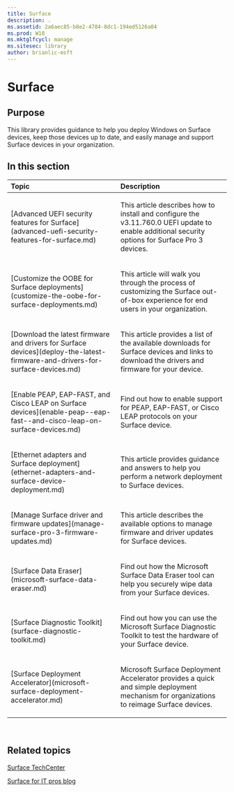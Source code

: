 ```yaml
---
title: Surface
description: .
ms.assetid: 2a6aec85-b8e2-4784-8dc1-194ed5126a04
ms.prod: W10
ms.mktglfcycl: manage
ms.sitesec: library
author: brianlic-msft
---
```


# Surface


## Purpose


This library provides guidance to help you deploy Windows on Surface devices, keep those devices up to date, and easily manage and support Surface devices in your organization.
## In this section


<table>
<colgroup>
<col width="50%" />
<col width="50%" />
</colgroup>
<thead>
<tr class="header">
<th align="left">Topic</th>
<th align="left">Description</th>
</tr>
</thead>
<tbody>
<tr class="odd">
<td align="left"><p>[Advanced UEFI security features for Surface](advanced-uefi-security-features-for-surface.md)</p></td>
<td align="left"><p>This article describes how to install and configure the v3.11.760.0 UEFI update to enable additional security options for Surface Pro 3 devices.</p></td>
</tr>
<tr class="even">
<td align="left"><p>[Customize the OOBE for Surface deployments](customize-the-oobe-for-surface-deployments.md)</p></td>
<td align="left"><p>This article will walk you through the process of customizing the Surface out-of-box experience for end users in your organization.</p></td>
</tr>
<tr class="odd">
<td align="left"><p>[Download the latest firmware and drivers for Surface devices](deploy-the-latest-firmware-and-drivers-for-surface-devices.md)</p></td>
<td align="left"><p>This article provides a list of the available downloads for Surface devices and links to download the drivers and firmware for your device.</p></td>
</tr>
<tr class="even">
<td align="left"><p>[Enable PEAP, EAP-FAST, and Cisco LEAP on Surface devices](enable-peap--eap-fast--and-cisco-leap-on-surface-devices.md)</p></td>
<td align="left"><p>Find out how to enable support for PEAP, EAP-FAST, or Cisco LEAP protocols on your Surface device.</p></td>
</tr>
<tr class="odd">
<td align="left"><p>[Ethernet adapters and Surface deployment](ethernet-adapters-and-surface-device-deployment.md)</p></td>
<td align="left"><p>This article provides guidance and answers to help you perform a network deployment to Surface devices.</p></td>
</tr>
<tr class="even">
<td align="left"><p>[Manage Surface driver and firmware updates](manage-surface-pro-3-firmware-updates.md)</p></td>
<td align="left"><p>This article describes the available options to manage firmware and driver updates for Surface devices.</p></td>
</tr>
<tr class="odd">
<td align="left"><p>[Surface Data Eraser](microsoft-surface-data-eraser.md)</p></td>
<td align="left"><p>Find out how the Microsoft Surface Data Eraser tool can help you securely wipe data from your Surface devices.</p></td>
</tr>
<tr class="even">
<td align="left"><p>[Surface Diagnostic Toolkit](surface-diagnostic-toolkit.md)</p></td>
<td align="left"><p>Find out how you can use the Microsoft Surface Diagnostic Toolkit to test the hardware of your Surface device.</p></td>
</tr>
<tr class="odd">
<td align="left"><p>[Surface Deployment Accelerator](microsoft-surface-deployment-accelerator.md)</p></td>
<td align="left"><p>Microsoft Surface Deployment Accelerator provides a quick and simple deployment mechanism for organizations to reimage Surface devices.</p></td>
</tr>
</tbody>
</table>

 

## Related topics


[Surface TechCenter](https://technet.microsoft.com/windows/dn903161.aspx)

[Surface for IT pros blog](http://blogs.technet.com/b/surface/)

 

 





